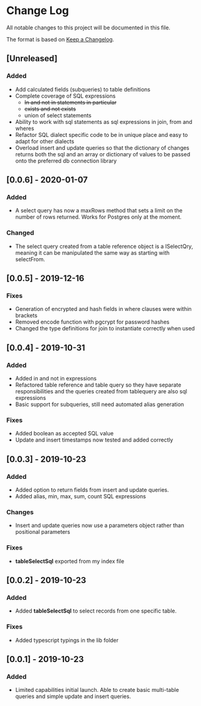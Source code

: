 # Change Log
All notable changes to this project will be documented in this file.

The format is based on [Keep a Changelog](http://keepachangelog.com/).

## [Unreleased]

### Added

- Add calculated fields (subqueries) to table definitions
- Complete coverage of SQL expressions
  - ~~In and not in statements in particular~~
  - ~~exists and not exists~~
  - union of select statements
- Ability to work with sql statements as sql expressions in join, from and wheres
- Refactor SQL dialect specific code to be in unique place and
easy to adapt for other dialects
- Overload insert and update queries so that the dictionary of
changes returns both the sql and an array or dictionary of values
to be passed onto the preferred db connection library

## [0.0.6] - 2020-01-07

### Added
- A select query has now a maxRows method that sets a limit
on the number of rows returned. Works for Postgres only at the moment.

### Changed
- The select query created from a table reference object is a ISelectQry,
meaning it can be manipulated the same way as starting with selectFrom.

## [0.0.5] - 2019-12-16

### Fixes
- Generation of encrypted and hash fields in where clauses were within
brackets
- Removed encode function with pgcrypt for password hashes
- Changed the type definitions for join to instantiate correctly
when used


## [0.0.4] - 2019-10-31

### Added
- Added in and not in expressions
- Refactored table reference and table query so they have
separate responsibilities and the queries created from
tablequery are also sql expressions
- Basic support for subqueries, still need automated
alias generation 

### Fixes
- Added boolean as accepted SQL value
- Update and insert timestamps now tested and added correctly

## [0.0.3] - 2019-10-23

### Added
- Added option to return fields from insert and update queries.
- Added alias, min, max, sum, count SQL expressions

### Changes
- Insert and update queries now use a parameters object rather
than positional parameters

### Fixes
- **tableSelectSql** exported from my index file

## [0.0.2] - 2019-10-23

### Added
- Added **tableSelectSql** to select records from one specific table.

### Fixes
- Added typescript typings in the lib folder

## [0.0.1] - 2019-10-23

### Added
- Limited capabilities initial launch. Able to create basic 
multi-table queries and simple update and insert queries.
